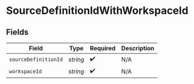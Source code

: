 # SourceDefinitionIdWithWorkspaceId


## Fields

| Field                | Type                 | Required             | Description          |
| -------------------- | -------------------- | -------------------- | -------------------- |
| `sourceDefinitionId` | *string*             | :heavy_check_mark:   | N/A                  |
| `workspaceId`        | *string*             | :heavy_check_mark:   | N/A                  |